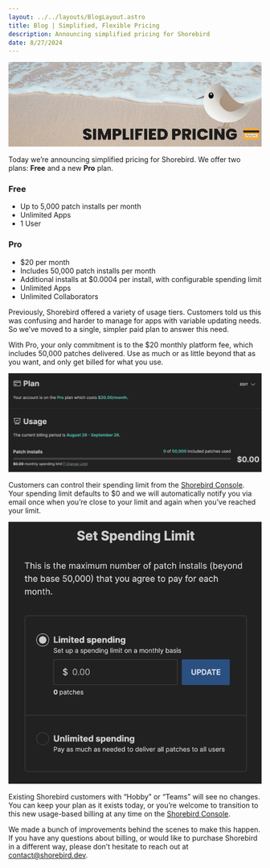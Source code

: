 ```yaml
---
layout: ../../layouts/BlogLayout.astro
title: Blog | Simplified, Flexible Pricing
description: Announcing simplified pricing for Shorebird
date: 8/27/2024
---
```


![Simplified pricing header image](../../assets/images/blog/simplified-pricing/Header.png)

Today we’re announcing simplified pricing for Shorebird. We offer two plans:
**Free** and a new **Pro** plan.

### Free

- Up to 5,000 patch installs per month
- Unlimited Apps
- 1 User

### Pro

- $20 per month
- Includes 50,000 patch installs per month
- Additional installs at $0.0004 per install, with configurable spending limit
- Unlimited Apps
- Unlimited Collaborators

Previously, Shorebird offered a variety of usage tiers. Customers told us this
was confusing and harder to manage for apps with variable updating needs. So
we’ve moved to a single, simpler paid plan to answer this need.

With Pro, your only commitment is to the $20 monthly platform fee, which
includes 50,000 patches delivered. Use as much or as little beyond that as you
want, and only get billed for what you use.

![Pro Plan](../../assets/images/blog/simplified-pricing/ProPlan.png)

Customers can control their spending limit from the [Shorebird
Console](https://console.shorebird.dev). Your spending limit defaults to $0 and
we will automatically notify you via email once when you’re close to your limit
and again when you’ve reached your limit.

![Usage Limit](../../assets/images/blog/simplified-pricing/UsageLimit.png)

Existing Shorebird customers with “Hobby” or “Teams” will see no changes. You
can keep your plan as it exists today, or you’re welcome to transition to this
new usage-based billing at any time on the [Shorebird
Console](https://console.shorebird.dev).

We made a bunch of improvements behind the scenes to make this happen. If you
have any questions about billing, or would like to purchase Shorebird in a
different way, please don’t hesitate to reach
out at contact@shorebird.dev.
